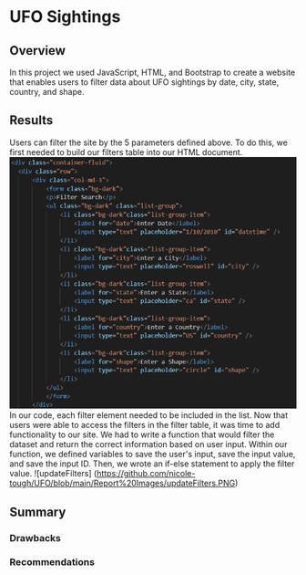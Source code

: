 # UFO Sightings

## Overview
In this project we used JavaScript, HTML, and Bootstrap to create a website that enables users to filter data about UFO sightings by date, city, state, country, and shape. 

## Results
Users can filter the site by the 5 parameters defined above. To do this, we first needed to build our filters table into our HTML document. ![HTML](https://github.com/nicole-tough/UFO/blob/main/Report%20Images/HTML%20Filter%20Table.PNG) In our code, each filter element needed to be included in the list. Now that users were able to access the filters in the filter table, it was time to add functionality to our site. We had to write a function that would filter the dataset and return the correct information based on user input. Within our function, we defined variables to save the user's input, save the input value, and save the input ID. Then, we wrote an if-else statement to apply the filter value. 
![updateFilters] (https://github.com/nicole-tough/UFO/blob/main/Report%20Images/updateFilters.PNG)

## Summary
### Drawbacks

### Recommendations
